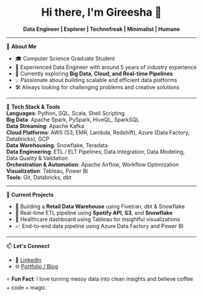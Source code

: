 <h1 align="center">Hi there, I'm Gireesha 👋</h1>

<p align="center">
  <b>Data Engineer | Explorer | Technofreak | Minimalist | Humane</b>
</p>

---

🎯 **About Me**  
- 🎓 Computer Science Graduate Student  
- 🚀 Experienced Data Engineer with around 5 years of industry experience  
- 📍 Currently exploring **Big Data, Cloud, and Real-time Pipelines**  
- 💡 Passionate about building scalable and efficient data platforms  
- 🛠️ Always looking for challenging problems and creative solutions

---

🧰 **Tech Stack & Tools**  
**Languages**: Python, SQL, Scala, Shell Scripting  
**Big Data**: Apache Spark, PySpark, HiveQL, SparkSQL  
**Data Streaming**: Apache Kafka  
**Cloud Platforms**: AWS (S3, EMR, Lambda, Redshift), Azure (Data Factory, Databricks), GCP  
**Data Warehousing**: Snowflake, Teradata  
**Data Engineering**: ETL / ELT Pipelines, Data Integration, Data Modeling, Data Quality & Validation  
**Orchestration & Automation**: Apache Airflow, Workflow Optimization  
**Visualization**: Tableau, Power BI  
**Tools**: Git, Databricks, dbt

---

📌 **Current Projects**  
- 🛒 Building a **Retail Data Warehouse** using Fivetran, dbt & Snowflake  
- 🎵 Real-time ETL pipeline using **Spotify API**, **S3**, and **Snowflake**  
- 💊 Healthcare dashboard using Tableau for insightful visualizations  
- 📈 End-to-end data pipeline using Azure Data Factory and Power BI

---

📫 **Let's Connect**  
- 💼 [LinkedIn](https://www.linkedin.com/in/saigireesha/)  
- 🌐 [Portfolio / Blog](https://gandhamunenis1.github.io/Gireesha-Portfolio/)


⭐️ **Fun Fact**: I love turning messy data into clean insights and believe coffee + code = magic.

